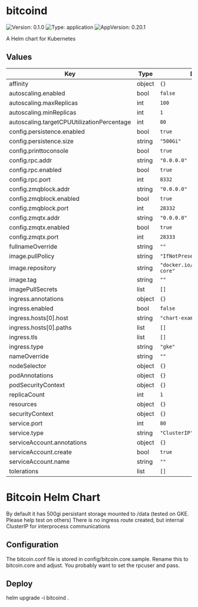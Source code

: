 # bitcoind

![Version: 0.1.0](https://img.shields.io/badge/Version-0.1.0-informational?style=flat-square) ![Type: application](https://img.shields.io/badge/Type-application-informational?style=flat-square) ![AppVersion: 0.20.1](https://img.shields.io/badge/AppVersion-0.20.1-informational?style=flat-square)

A Helm chart for Kubernetes

## Values

| Key                                        | Type   | Default                            | Description |
| ------------------------------------------ | ------ | ---------------------------------- | ----------- |
| affinity                                   | object | `{}`                               |             |
| autoscaling.enabled                        | bool   | `false`                            |             |
| autoscaling.maxReplicas                    | int    | `100`                              |             |
| autoscaling.minReplicas                    | int    | `1`                                |             |
| autoscaling.targetCPUUtilizationPercentage | int    | `80`                               |             |
| config.persistence.enabled                 | bool   | `true`                             |             |
| config.persistence.size                    | string | `"500Gi"`                          |             |
| config.printtoconsole                      | bool   | `true`                             |             |
| config.rpc.addr                            | string | `"0.0.0.0"`                        |             |
| config.rpc.enabled                         | bool   | `true`                             |             |
| config.rpc.port                            | int    | `8332`                             |             |
| config.zmqblock.addr                       | string | `"0.0.0.0"`                        |             |
| config.zmqblock.enabled                    | bool   | `true`                             |             |
| config.zmqblock.port                       | int    | `28332`                            |             |
| config.zmqtx.addr                          | string | `"0.0.0.0"`                        |             |
| config.zmqtx.enabled                       | bool   | `true`                             |             |
| config.zmqtx.port                          | int    | `28333`                            |             |
| fullnameOverride                           | string | `""`                               |             |
| image.pullPolicy                           | string | `"IfNotPresent"`                   |             |
| image.repository                           | string | `"docker.io/lsdopen/bitcoin-core"` |             |
| image.tag                                  | string | `""`                               |             |
| imagePullSecrets                           | list   | `[]`                               |             |
| ingress.annotations                        | object | `{}`                               |             |
| ingress.enabled                            | bool   | `false`                            |             |
| ingress.hosts[0].host                      | string | `"chart-example.local"`            |             |
| ingress.hosts[0].paths                     | list   | `[]`                               |             |
| ingress.tls                                | list   | `[]`                               |             |
| ingress.type                               | string | `"gke"`                            |             |
| nameOverride                               | string | `""`                               |             |
| nodeSelector                               | object | `{}`                               |             |
| podAnnotations                             | object | `{}`                               |             |
| podSecurityContext                         | object | `{}`                               |             |
| replicaCount                               | int    | `1`                                |             |
| resources                                  | object | `{}`                               |             |
| securityContext                            | object | `{}`                               |             |
| service.port                               | int    | `80`                               |             |
| service.type                               | string | `"ClusterIP"`                      |             |
| serviceAccount.annotations                 | object | `{}`                               |             |
| serviceAccount.create                      | bool   | `true`                             |             |
| serviceAccount.name                        | string | `""`                               |             |
| tolerations                                | list   | `[]`                               |             |

# Bitcoin Helm Chart

By default it has 500gi persistant storage mounted to /data (tested on GKE. Please help test on others)
There is no ingress route created, but internal ClusterIP for interprocess communications

## Configuration

The bitcoin.conf file is stored in config/bitcoin.core.sample. Rename this to bitcoin.core and adjust. You probably want to set the rpcuser and pass.

## Deploy

helm upgrade -i bitcoind .
